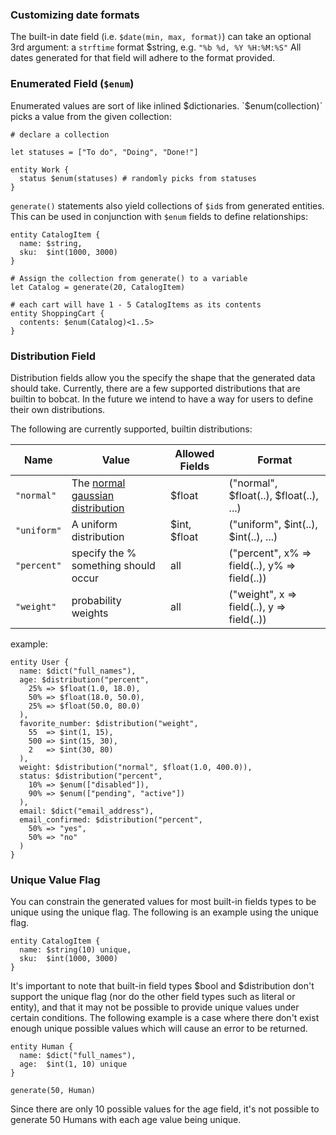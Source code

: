 ### Customizing date formats

The built-in date field (i.e. `$date(min, max, format)`) can take an optional 3rd argument: a `strftime` format $string, e.g. `"%b %d, %Y %H:%M:%S"` All dates generated for that field will adhere to the format provided.

### Enumerated Field (`$enum`)

Enumerated values are sort of like inlined $dictionaries. `$enum(collection)` picks a value from the given collection:

```
# declare a collection

let statuses = ["To do", "Doing", "Done!"]

entity Work {
  status $enum(statuses) # randomly picks from statuses
}
```

`generate()` statements also yield collections of `$id`s from generated entities. This can be used in conjunction with `$enum` fields to define relationships:

```
entity CatalogItem {
  name: $string,
  sku:  $int(1000, 3000)
}

# Assign the collection from generate() to a variable
let Catalog = generate(20, CatalogItem)

# each cart will have 1 - 5 CatalogItems as its contents
entity ShoppingCart {
  contents: $enum(Catalog)<1..5>
}

```

### Distribution Field

Distribution fields allow you the specify the shape that the generated data should take. Currently, there are a few supported distributions that are builtin to bobcat. In the future we intend to have a way for users to define their own distributions.

The following are currently supported, builtin distributions:

| Name      | Value                                                                                | Allowed Fields | Format                                      |
|-----------|--------------------------------------------------------------------------------------|----------------|---------------------------------------------|
| `"normal"`  | The [normal gaussian distribution](https://en.wikipedia.org/wiki/Normal_distribution)| $float         | ("normal", $float(..), $float(..), ...)       |
| `"uniform"` | A uniform distribution                                                               | $int, $float   | ("uniform", $int(..), $int(..), ...)          |
| `"percent"` | specify the % something should occur                                                 | all            | ("percent", x% => field(..), y% => field(..)) |
| `"weight"`  | probability weights                                                                  | all            | ("weight", x => field(..), y => field(..))    |


example:
```
entity User {
  name: $dict("full_names"),
  age: $distribution("percent",
    25% => $float(1.0, 18.0),
    50% => $float(18.0, 50.0),
    25% => $float(50.0, 80.0)
  ),
  favorite_number: $distribution("weight",
    55  => $int(1, 15),
    500 => $int(15, 30),
    2   => $int(30, 80)
  ),
  weight: $distribution("normal", $float(1.0, 400.0)),
  status: $distribution("percent",
    10% => $enum(["disabled"]),
    90% => $enum(["pending", "active"])
  ),
  email: $dict("email_address"),
  email_confirmed: $distribution("percent",
    50% => "yes",
    50% => "no"
  )
}
```

### Unique Value Flag
You can constrain the generated values for most built-in fields types to be unique using the unique flag. The following is an example using the unique flag.

```
entity CatalogItem {
  name: $string(10) unique,
  sku:  $int(1000, 3000)
}
```

It's important to note that built-in field types $bool and $distribution don't support the unique flag (nor do the other field types such as literal or entity), and that it may not be possible to provide unique values under certain conditions. The following example is a case where there don't exist enough unique possible values which will cause an error to be returned.

```
entity Human {
  name: $dict("full_names"),
  age:  $int(1, 10) unique
}

generate(50, Human)
```

Since there are only 10 possible values for the age field, it's not possible to generate 50 Humans with each age value being unique.
